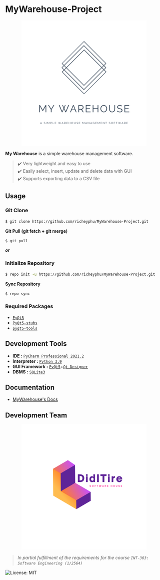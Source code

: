 # MyWarehouse-Project

<div align="center">
<img width="400" height="400" src="docs/img/MyWarehouse-2.png" alt="My Warehouse Logo">
</div>

**My Warehouse** is a simple warehouse management software.  
> :heavy_check_mark: Very lightweight and easy to use  
> :heavy_check_mark: Easily select, insert, update and delete data with GUI  
> :heavy_check_mark: Supports exporting data to a CSV file  


## Usage

### Git Clone
```bash 
$ git clone https://github.com/richeyphu/MyWarehouse-Project.git
```
**Git Pull (git fetch + git merge)**
```bash 
$ git pull
```
***or***
### Initialize Repository
```bash
$ repo init -u https://github.com/richeyphu/MyWarehouse-Project.git
```
**Sync Repository**
```bash
$ repo sync
```


### Required Packages
- [`PyQt5`](https://pypi.org/project/PyQt5/)
- [`PyQt5-stubs`](https://pypi.org/project/PyQt5-stubs/)
- [`pyqt5-tools`](https://pypi.org/project/pyqt5-tools/)


## Development Tools
* **IDE :** [`PyCharm Professional 2021.2`](https://www.jetbrains.com/pycharm/)
* **Interpreter :** [`Python 3.9`](https://www.python.org/downloads/release/python-390/)
* **GUI Framework :** [`PyQt5`](https://pypi.org/project/PyQt5/)+[`Qt Designer`](https://build-system.fman.io/qt-designer-download)
* **DBMS :** [`SQLite3`](https://www.sqlite.org/)


## Documentation
- [MyWarehouse's Docs](https://richeyphu.github.io/MyWarehouse-Project/)

## Development Team
<div align="center">
<img width="400" height="400" src="docs/img/DidITire-1.png" alt="DidITire Logo">
</div>


>*In partial fulfillment of the requirements for the course `INT-303: Software Engineering (1/2564)`*


![License: MIT](https://img.shields.io/badge/license-MIT-blue?style=flat-square)
